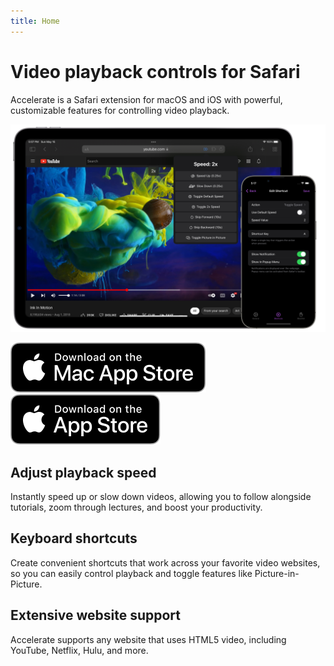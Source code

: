 ```yaml
---
title: Home
---
```


<div class="hero">

# Video playback controls for Safari

Accelerate is a Safari extension for macOS and iOS with powerful, customizable features for controlling video playback.

![screenshot](../../images/accelerate/screenshot.png)

[![Download on Mac App Store](../../images/macappstore_black.svg)](https://apps.apple.com/app/accelerate-for-safari/id1459809092?mt=12)
[![Download on App Store](../../images/appstore_black.svg)](https://apps.apple.com/app/accelerate-for-safari/id1459809092?mt=8)

</div>

## Adjust playback speed

Instantly speed up or slow down videos, allowing you to follow alongside tutorials, zoom through lectures, and boost your productivity.

## Keyboard shortcuts

Create convenient shortcuts that work across your favorite video websites, so you can easily control playback and toggle features like Picture-in-Picture.

## Extensive website support

Accelerate supports any website that uses HTML5 video, including YouTube, Netflix, Hulu, and more.


